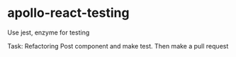 # apollo-react-testing
Use jest, enzyme for testing

Task: Refactoring Post component and make test. Then make a pull request
